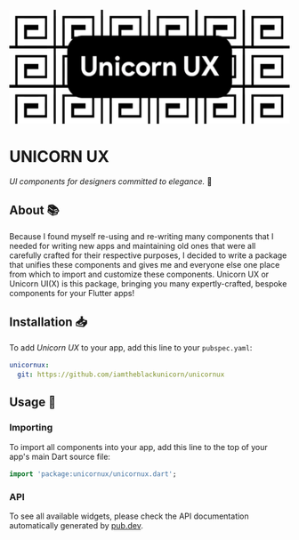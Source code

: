 <p align="center">
 <img src="assets/images/banner.png"/>
</p>

# UNICORN UX

*UI components for designers committed to elegance.* :unicorn:

## About :books:

Because I found myself re-using and re-writing many components that I needed for writing new apps and maintaining old ones that were all carefully crafted for their respective purposes, I decided to write a package that unifies these components and gives me and everyone else one place from which to import and customize these components. Unicorn UX or Unicorn UI(X) is this package, bringing you many expertly-crafted, bespoke components for your Flutter apps!


## Installation :inbox_tray:

To add *Unicorn UX* to your app, add this line to your `pubspec.yaml`:

```YAML
unicornux:
  git: https://github.com/iamtheblackunicorn/unicornux
```

## Usage :hammer:

### Importing

To import all components into your app, add this line to the top of your app's main Dart source file:

```dart
import 'package:unicornux/unicornux.dart';
```

### API

To see all available widgets, please check the API documentation automatically generated by [pub.dev](https://pub.dev/packages/unicornux).
